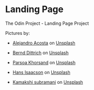 # Landing Page
The Odin Project - Landing Page Project

Pictures by:
- <a href="https://unsplash.com/@aleacosta?utm_source=unsplash&utm_medium=referral&utm_content=creditCopyText">Alejandro Acosta</a> on <a href="https://unsplash.com/t/textures-patterns?utm_source=unsplash&utm_medium=referral&utm_content=creditCopyText">Unsplash</a>

- <a href="https://unsplash.com/@hdbernd?utm_source=unsplash&utm_medium=referral&utm_content=creditCopyText">Bernd Dittrich</a> on <a href="https://unsplash.com/t/textures-patterns?utm_source=unsplash&utm_medium=referral&utm_content=creditCopyText">Unsplash</a>
  
- <a href="https://unsplash.com/@parsoakhorsand?utm_source=unsplash&utm_medium=referral&utm_content=creditCopyText">Parsoa Khorsand</a> on <a href="https://unsplash.com/t/textures-patterns?utm_source=unsplash&utm_medium=referral&utm_content=creditCopyText">Unsplash</a>
  
- <a href="https://unsplash.com/@hans_isaacson?utm_source=unsplash&utm_medium=referral&utm_content=creditCopyText">Hans Isaacson</a> on <a href="https://unsplash.com/t/textures-patterns?utm_source=unsplash&utm_medium=referral&utm_content=creditCopyText">Unsplash</a>
  
- <a href="https://unsplash.com/@prasi898?utm_source=unsplash&utm_medium=referral&utm_content=creditCopyText">Kamakshi subramani</a> on <a href="https://unsplash.com/t/textures-patterns?utm_source=unsplash&utm_medium=referral&utm_content=creditCopyText">Unsplash</a>
  